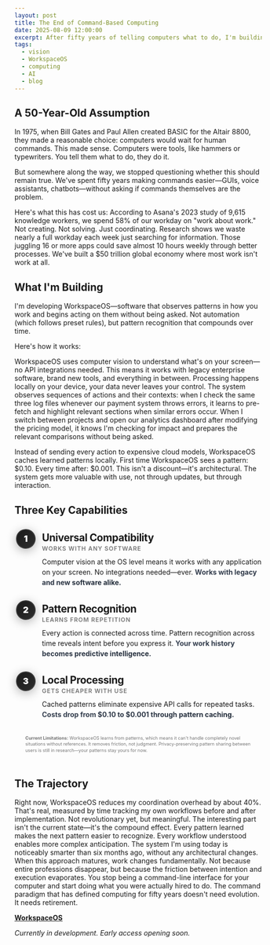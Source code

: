 ```yaml
---
layout: post
title: The End of Command-Based Computing
date: 2025-08-09 12:00:00
excerpt: After fifty years of telling computers what to do, I'm building WorkspaceOS—software that observes your work patterns and acts on them without being asked. Here's what anticipatory computing looks like in practice.
tags:
  - vision
  - WorkspaceOS
  - computing
  - AI
  - blog
---
```


## A 50-Year-Old Assumption

In 1975, when Bill Gates and Paul Allen created BASIC for the Altair 8800, they made a reasonable choice: computers would wait for human commands. This made sense. Computers were tools, like hammers or typewriters. You tell them what to do, they do it.

But somewhere along the way, we stopped questioning whether this should remain true. We've spent fifty years making commands easier—GUIs, voice assistants, chatbots—without asking if commands themselves are the problem.

Here's what this has cost us: According to Asana's 2023 study of 9,615 knowledge workers, we spend 58% of our workday on "work about work." Not creating. Not solving. Just coordinating. Research shows we waste nearly a full workday each week just searching for information. Those juggling 16 or more apps could save almost 10 hours weekly through better processes. We've built a $50 trillion global economy where most work isn't work at all.

## What I'm Building

I'm developing WorkspaceOS—software that observes patterns in how you work and begins acting on them without being asked. Not automation (which follows preset rules), but pattern recognition that compounds over time.

Here's how it works:

WorkspaceOS uses computer vision to understand what's on your screen—no API integrations needed. This means it works with legacy enterprise software, brand new tools, and everything in between. Processing happens locally on your device, your data never leaves your control. The system observes sequences of actions and their contexts: when I check the same three log files whenever our payment system throws errors, it learns to pre-fetch and highlight relevant sections when similar errors occur. When I switch between projects and open our analytics dashboard after modifying the pricing model, it knows I'm checking for impact and prepares the relevant comparisons without being asked.

Instead of sending every action to expensive cloud models, WorkspaceOS caches learned patterns locally. First time WorkspaceOS sees a pattern: $0.10. Every time after: $0.001. This isn't a discount—it's architectural. The system gets more valuable with use, not through updates, but through interaction.

## Three Key Capabilities

<style>
.pillars-container {
  margin: 1.5rem auto;
  max-width: 65ch;
  position: relative;
}

.pillar {
  margin: 2rem 0;
  position: relative;
  padding-left: 3.5rem;
}

.pillar-number {
  position: absolute;
  left: 3px;
  top: -6px;
  width: 36px;
  height: 36px;
  background: linear-gradient(135deg, #1a1a1a 0%, #2d2d2d 100%);
  border: 2px solid rgba(255, 255, 255, 0.1);
  border-radius: 50%;
  display: flex;
  align-items: center;
  justify-content: center;
  font-weight: 900;
  font-size: 1.1rem;
  color: white;
  box-shadow: 0 4px 20px rgba(0, 0, 0, 0.3);
}

.pillar-title {
  font-size: 1.3rem;
  font-weight: 700;
  line-height: 111%;
  margin-bottom: 3px;
  color: var(--text-primary);
  letter-spacing: -0.02em;
}

.pillar-subtitle {
  font-size: 12px;
  text-transform: uppercase;
  letter-spacing: 0.08em;
  opacity: 0.6;
  margin-bottom: 0;
  font-weight: 600;
}

.pillar-content {
  margin-top: 9px;
  line-height: 1.5;
  color: var(--text-secondary);
}

.pillar-highlight {
  background: linear-gradient(120deg, #374151 0%, #1f2937 100%);
  -webkit-background-clip: text;
  -webkit-text-fill-color: transparent;
  background-clip: text;
  font-weight: 700;
}

@media (prefers-color-scheme: dark) {
  .pillar-number {
    background: linear-gradient(135deg, #0f0f0f 0%, #1f1f1f 100%);
    border: 2px solid rgba(255, 255, 255, 0.2);
    box-shadow: 0 4px 20px rgba(0, 0, 0, 0.5);
  }
  .pillar-highlight {
    background: linear-gradient(120deg, #ffffff 0%, #d1d5db 100%);
    -webkit-background-clip: text;
    -webkit-text-fill-color: transparent;
    background-clip: text;
  }
}

@media (max-width: 768px) {
  .pillar {
    padding-left: 3rem;
  }
  .pillar-number {
    width: 32px;
    height: 32px;
    font-size: 1rem;
  }
}
</style>

<div class="pillars-container">

<div class="pillar">
<div class="pillar-number">1</div>
<div class="pillar-title">Universal Compatibility</div>
<div class="pillar-subtitle">Works with any software</div>
<div class="pillar-content">
Computer vision at the OS level means it works with any application on your screen. No integrations needed—ever. <span class="pillar-highlight">Works with legacy and new software alike.</span>
</div>
</div>

<div class="pillar">
<div class="pillar-number">2</div>
<div class="pillar-title">Pattern Recognition</div>
<div class="pillar-subtitle">Learns from repetition</div>
<div class="pillar-content">
Every action is connected across time. Pattern recognition across time reveals intent before you express it. <span class="pillar-highlight">Your work history becomes predictive intelligence.</span>
</div>
</div>

<div class="pillar">
<div class="pillar-number">3</div>
<div class="pillar-title">Local Processing</div>
<div class="pillar-subtitle">Gets cheaper with use</div>
<div class="pillar-content">
Cached patterns eliminate expensive API calls for repeated tasks. <span class="pillar-highlight">Costs drop from $0.10 to $0.001 through pattern caching.</span>
</div>
</div>

</div>

<style>
.limitations {
  font-size: 9px;
  opacity: 0.6;
  max-width: 81ch;
  margin: 0 auto 3rem auto;
  line-height: 1.4;
}
</style>

<div class="limitations">
<strong>Current Limitations:</strong> WorkspaceOS learns from patterns, which means it can't handle completely novel situations without references. It removes friction, not judgment. Privacy-preserving pattern sharing between users is still in research—your patterns stay yours for now.
</div>

## The Trajectory

Right now, WorkspaceOS reduces my coordination overhead by about 40%. That's real, measured by time tracking my own workflows before and after implementation. Not revolutionary yet, but meaningful. The interesting part isn't the current state—it's the compound effect. Every pattern learned makes the next pattern easier to recognize. Every workflow understood enables more complex anticipation. The system I'm using today is noticeably smarter than six months ago, without any architectural changes. When this approach matures, work changes fundamentally. Not because entire professions disappear, but because the friction between intention and execution evaporates. You stop being a command-line interface for your computer and start doing what you were actually hired to do. The command paradigm that has defined computing for fifty years doesn't need evolution. It needs retirement.

**[WorkspaceOS](https://tryworkspaceos.com)**

*Currently in development. Early access opening soon.*
